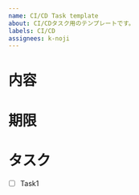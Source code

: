 ```yaml
---
name: CI/CD Task template
about: CI/CDタスク用のテンプレートです。
labels: CI/CD
assignees: k-noji
---
```

# 内容
# 期限
# タスク
- [ ] Task1
